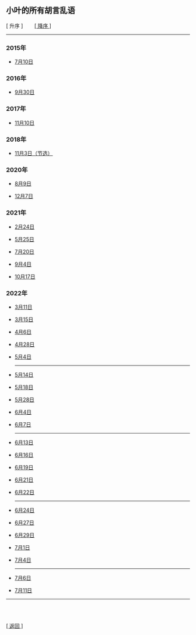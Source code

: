 ## 小叶的所有胡言乱语

[ 升序 ]&nbsp;&nbsp;&nbsp;&nbsp;&nbsp;&nbsp;&nbsp;&nbsp;[[ 降序 ]](小叶的所有胡言乱语_降序列表.md)

------

### 2015年

- [7月10日](../../resources/proses/多余的话/胡言乱语/胡言乱语_2015年7月10日.md)

### 2016年

- [9月30日](../../resources/proses/多余的话/胡言乱语/胡言乱语_2016年9月30日.md)

### 2017年

- [11月10日](../../resources/proses/多余的话/胡言乱语/胡言乱语_2017年11月10日.md)

### 2018年

- [11月3日（节选）](../../resources/proses/多余的话/胡言乱语/胡言乱语_2018年11月3日_节选.md)

### 2020年

- [8月9日](../../resources/proses/多余的话/胡言乱语/胡言乱语_2020年8月9日.md)

- [12月7日](../../resources/proses/多余的话/胡言乱语/胡言乱语_2020年12月7日.md)

### 2021年

- [2月24日](../../resources/proses/多余的话/胡言乱语/胡言乱语_2021年2月24日.md)

- [5月25日](../../resources/proses/多余的话/胡言乱语/胡言乱语_2021年5月25日.md)

- [7月20日](../../resources/proses/多余的话/胡言乱语/胡言乱语_2021年7月20日.md)

- [9月4日](../../resources/proses/多余的话/胡言乱语/胡言乱语_2021年9月4日.md)

- [10月17日](../../resources/proses/多余的话/胡言乱语/胡言乱语_2021年10月17日.md)

### 2022年

- [3月11日](../../resources/proses/多余的话/胡言乱语/胡言乱语_2022年3月11日.md)

- [3月15日](../../resources/proses/多余的话/胡言乱语/胡言乱语_2022年3月15日.md)

- [4月6日](../../resources/proses/多余的话/胡言乱语/胡言乱语_2022年4月6日.md)

- [4月28日](../../resources/proses/多余的话/胡言乱语/胡言乱语_2022年4月28日.md)

- [5月4日](../../resources/proses/多余的话/胡言乱语/胡言乱语_2022年5月4日.md)

    ------

- [5月14日](../../resources/proses/多余的话/胡言乱语/胡言乱语_2022年5月14日.md)

- [5月18日](../../resources/proses/多余的话/胡言乱语/胡言乱语_2022年5月18日.md)

- [5月28日](../../resources/proses/多余的话/胡言乱语/胡言乱语_2022年5月28日.md)

- [6月4日](../../resources/proses/多余的话/胡言乱语/胡言乱语_2022年6月4日.md)

- [6月7日](../../resources/proses/多余的话/胡言乱语/胡言乱语_2022年6月7日.md)

    ------

- [6月13日](../../resources/proses/多余的话/胡言乱语/胡言乱语_2022年6月13日.md)

- [6月16日](../../resources/proses/多余的话/胡言乱语/胡言乱语_2022年6月16日.md)

- [6月19日](../../resources/proses/多余的话/胡言乱语/胡言乱语_2022年6月19日.md)

- [6月21日](../../resources/proses/多余的话/胡言乱语/胡言乱语_2022年6月21日.md)

- [6月22日](../../resources/proses/多余的话/胡言乱语/胡言乱语_2022年6月22日.md)

    ------

- [6月24日](../../resources/proses/多余的话/胡言乱语/胡言乱语_2022年6月24日.md)

- [6月27日](../../resources/proses/多余的话/胡言乱语/胡言乱语_2022年6月27日.md)

- [6月29日](../../resources/proses/多余的话/胡言乱语/胡言乱语_2022年6月29日.md)

- [7月1日](../../resources/proses/多余的话/胡言乱语/胡言乱语_2022年7月1日.md)

- [7月4日](../../resources/proses/多余的话/胡言乱语/胡言乱语_2022年7月4日.md)

    ------

- [7月6日](../../resources/proses/多余的话/胡言乱语/胡言乱语_2022年7月6日.md)

- [7月11日](../../resources/proses/多余的话/胡言乱语/胡言乱语_2022年7月11日.md)

------

<br>

<br>

[[ 返回 ]](多余的话.md)

